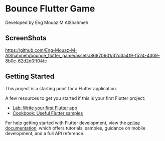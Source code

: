 # Bounce Flutter Game

Developed by Eng Mouaz M AlShahmeh

## ScreenShots

https://github.com/Eng-Mouaz-M-AlShahmeh/bounce_flutter_game/assets/86870601/32d3a4f9-f524-4309-8b0c-62d2d0ff04fc

## Getting Started

This project is a starting point for a Flutter application.

A few resources to get you started if this is your first Flutter project:

- [Lab: Write your first Flutter app](https://docs.flutter.dev/get-started/codelab)
- [Cookbook: Useful Flutter samples](https://docs.flutter.dev/cookbook)

For help getting started with Flutter development, view the
[online documentation](https://docs.flutter.dev/), which offers tutorials,
samples, guidance on mobile development, and a full API reference.
